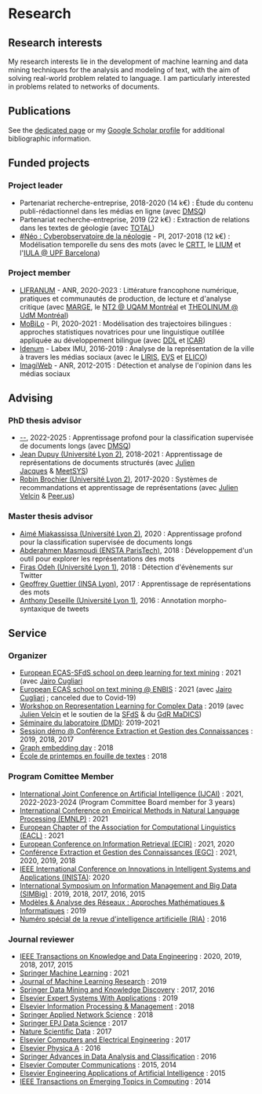 # Research

## Research interests

My research interests lie in the development of machine learning and data mining techniques for the analysis and modeling of text, with the aim of solving real-world problem related to language. I am particularly interested in problems related to networks of documents.

## Publications

See the [dedicated page](publications.md) or my [Google Scholar profile](https://scholar.google.com/citations?user=mM_oO18AAAAJ) for additional bibliographic information.

## Funded projects

### Project leader

- Partenariat recherche-entreprise, 2018-2020 (14 k€) : Étude du contenu publi-rédactionnel dans les médias en ligne (avec [DMSQ](https://dmsq.io))
- Partenariat recherche-entreprise, 2019 (22 k€) : Extraction de relations dans les textes de géologie (avec [TOTAL](https://www.total.com))
- [#Néo : Cyberobservatoire de la néologie](#) - PI, 2017-2018 (12 k€) : Modélisation temporelle du sens des mots (avec le [CRTT](https://crtt.univ-lyon2.fr/bienvenue-sur-le-site-du-crtt-e-a-4162--582984.kjsp), le [LIUM](https://lium.univ-lemans.fr) et l'[IULA @ UPF Barcelona](https://www.upf.edu/web/iula))

### Project member

- [LIFRANUM](https://marge.univ-lyon3.fr/projet-lifranum) - ANR, 2020-2023 : Littérature francophone numérique, pratiques et communautés de production, de lecture et d'analyse critique (avec [MARGE](#), le [NT2 @ UQAM Montréal](#) et [THEOLINUM @ UdM Montréal](#))
- [MoBiLo](#) - PI, 2020-2021 : Modélisation des trajectoires bilingues : approches statistiques novatrices pour une linguistique outillée appliquée au développement bilingue (avec [DDL](#) et [ICAR](#))
- [Idenum](http://imu.universite-lyon.fr/projet/idenum-identites-numeriques-urbaines/) - Labex IMU, 2016-2019 : Analyse de la représentation de la ville à travers les médias sociaux (avec le [LIRIS](#), [EVS](#) et [ELICO](#))
- [ImagiWeb](http://mediamining.univ-lyon2.fr/velcin/imagiweb/) - ANR, 2012-2015 : Détection et analyse de l'opinion dans les médias sociaux

## Advising

### PhD thesis advisor

- [--](), 2022-2025 : Apprentissage profond pour la classification supervisée de documents longs (avec [DMSQ](#))
- [Jean Dupuy (Université Lyon 2)](http://mediamining.univ-lyon2.fr/people/guille/research.php#), 2018-2021 : Apprentissage de représentations de documents structurés (avec [Julien Jacques](http://eric.univ-lyon2.fr/~jjacques/) & [MeetSYS](http://meetsys.com/)) 
- [Robin Brochier (Université Lyon 2)](http://mediamining.univ-lyon2.fr/people/guille/research.php#), 2017-2020 : Systèmes de recommandations et apprentissage de représentations (avec [Julien Velcin](http://mediamining.univ-lyon2.fr/velcin/) & [Peer.us](http://peer.us/))

### Master thesis advisor

- [Aimé Miakassissa (Université Lyon 2)](#), 2020 : Apprentissage profond pour la classification supervisée de documents longs
- [Abderahmen Masmoudi (ENSTA ParisTech)](http://mediamining.univ-lyon2.fr/people/guille/research.php#), 2018 : Développement d'un outil pour explorer les représentations des mots
- [Firas Odeh (Université Lyon 1)](http://mediamining.univ-lyon2.fr/people/guille/research.php#), 2018 : Détection d'évènements sur Twitter
- [Geoffrey Guettier (INSA Lyon)](http://mediamining.univ-lyon2.fr/people/guille/research.php#), 2017 : Apprentissage de représentations des mots
- [Anthony Deseille (Université Lyon 1)](http://mediamining.univ-lyon2.fr/people/guille/research.php#), 2016 : Annotation morpho-syntaxique de tweets

## Service

### Organizer

- [European ECAS-SFdS school on deep learning for text mining](#) : 2021 (avec [Jairo Cugliari](http://eric.univ-lyon2.fr/jcugliari/)
- [European ECAS school on text mining @ ENBIS](https://www.enbis.org/activities/events/current/631_ENBIS_20_Pre_Conference_Event__Joint_ECAS_ENBIS_1_Day_Summer_Course___POSTPONED/) : 2021 (avec [Jairo Cugliari](http://eric.univ-lyon2.fr/jcugliari/) ; canceled due to Covid-19)
- [Workshop on Representation Learning for Complex Data](http://mediamining.univ-lyon2.fr/workshop2019/) : 2019 (avec [Julien Velcin](http://mediamining.univ-lyon2.fr/velcin/) et le soutien de la [SFdS](#) & du [GdR MaDICS](#))
- [Séminaire du laboratoire (DMD)](#): 2019-2021
- [Session démo @ Conférence Extraction et Gestion des Connaissances](http://www.egc.asso.fr/category/manifestations/conferences) : 2019, 2018, 2017
- [Graph embedding day](http://ged2018.sci-web.net) : 2018
- [École de printemps en fouille de textes](https://eric.univ-lyon2.fr/textmining/) : 2018

### Program Comittee Member

- [International Joint Conference on Artificial Intelligence (IJCAI)](#) : 2021, 2022-2023-2024 (Program Committee Board member for 3 years)
- [International Conference on Empirical Methods in Natural Language Processing (EMNLP)](#) : 2021
- [European Chapter of the Association for Computational Linguistics (EACL)](#) : 2021
- [European Conference on Information Retrieval (ECIR)](https://link.springer.com/conference/ecir) : 2021, 2020
- [Conférence Extraction et Gestion des Connaissances (EGC)](http://www.egc.asso.fr/category/manifestations/conferences) : 2021, 2020, 2019, 2018
- [IEEE International Conference on Innovations in Intelligent Systems and Applications (INISTA)](http://inista.org): 2020
- [International Symposium on Information Management and Big Data (SIMBig)](https://simbig.org) : 2019, 2018, 2017, 2016, 2015
- [Modèles & Analyse des Réseaux : Approches Mathématiques & Informatiques](https://lipn.univ-paris13.fr/marami/MARAMI/Accueil.html) : 2019
- [Numéro spécial de la revue d'intelligence artificielle (RIA)](#) : 2016

### Journal reviewer

- [IEEE Transactions on Knowledge and Data Engineering](#) : 2020, 2019, 2018, 2017, 2015
- [Springer Machine Learning]() : 2021
- [Journal of Machine Learning Research](#) : 2019
- [Springer Data Mining and Knowledge Discovery](#) : 2017, 2016
- [Elsevier Expert Systems With Applications](#) : 2019
- [Elsevier Information Processing & Management](#) : 2018
- [Springer Applied Network Science](#) : 2018
- [Springer EPJ Data Science](#) : 2017
- [Nature Scientific Data](#) : 2017
- [Elsevier Computers and Electrical Engineering](#) : 2017
- [Elsevier Physica A](#) : 2016
- [Springer Advances in Data Analysis and Classification](#) : 2016
- [Elsevier Computer Communications](#) : 2015, 2014
- [Elsevier Engineering Applications of Artificial Intelligence](#) : 2015 
- [IEEE Transactions on Emerging Topics in Computing](#) : 2014
